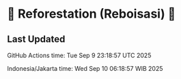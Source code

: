 
# 🌳 Reforestation (Reboisasi) 🌲

## Last Updated

GitHub Actions time: Tue Sep  9 23:18:57 UTC 2025

Indonesia/Jakarta time: Wed Sep 10 06:18:57 WIB 2025
